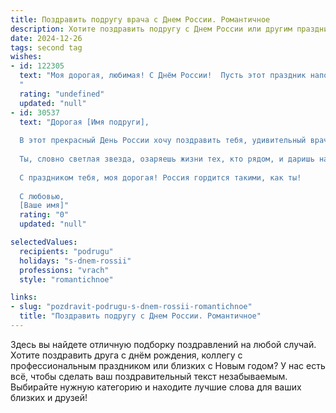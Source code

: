```yaml
---
title: Поздравить подругу врача с Днем России. Романтичное
description: Хотите поздравить подругу с Днем России или другим праздником? Наш ИИ создаст незабываемое поздравление, а вы обязательно выделитесь среди других.  
date: 2024-12-26
tags: second tag
wishes:
- id: 122305
  text: "Моя дорогая, любимая! С Днём России!  Пусть этот праздник наполнит твоё сердце такой же светлой и нежной любовью, как ты даришь её своим пациентам. Твоя забота и доброта — настоящий дар, ценнее любых государственных символов.  Пусть счастье и благополучие всегда будут твоими верными спутниками, а я всегда буду рядом, чтобы разделить с тобой радость каждого мгновения.  С праздником!
  "
  rating: "undefined"
  updated: "null"
- id: 30537
  text: "Дорогая [Имя подруги],
  
  В этот прекрасный День России хочу поздравить тебя, удивительный врач и настоящую женщину! Пусть твоя жизнь будет наполнена светом и радостью, как это чудесное летнее утро.
  
  Ты, словно светлая звезда, озаряешь жизни тех, кто рядом, и даришь надежду тем, кто больше всего ее нуждается. Желаю тебе крепкого здоровья, вдохновения в каждом новом дне и, конечно, любви. Пусть каждый миг будет наполнен яркими событиями и счастливыми моментами.
  
  С праздником тебя, моя дорогая! Россия гордится такими, как ты!
  
  С любовью,
  [Ваше имя]"
  rating: "0"
  updated: "null"

selectedValues:
  recipients: "podrugu"
  holidays: "s-dnem-rossii"
  professions: "vrach"
  style: "romantichnoe"

links:
- slug: "pozdravit-podrugu-s-dnem-rossii-romantichnoe"
  title: "Поздравить подругу с Днем России. Романтичное"
---
```


Здесь вы найдете отличную подборку поздравлений на любой случай. 
Хотите поздравить друга с днём рождения, коллегу с профессиональным праздником или близких с Новым годом? У нас есть всё, чтобы сделать ваш поздравительный текст незабываемым. Выбирайте нужную категорию и находите лучшие слова для ваших близких и друзей!
